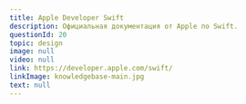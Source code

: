 ```yaml
---
title: Apple Developer Swift
description: Официальная документация от Apple по Swift.
questionId: 20
topic: design
image: null
video: null
link: https://developer.apple.com/swift/
linkImage: knowledgebase-main.jpg
text: null
---
```

